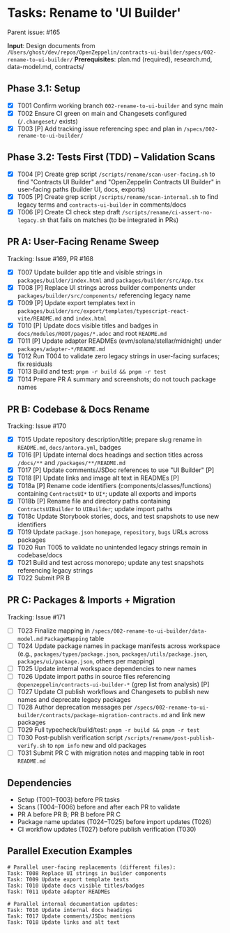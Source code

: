 # Tasks: Rename to 'UI Builder'

Parent issue: #165

**Input**: Design documents from `/Users/ghost/dev/repos/OpenZeppelin/contracts-ui-builder/specs/002-rename-to-ui-builder/`
**Prerequisites**: plan.md (required), research.md, data-model.md, contracts/

## Phase 3.1: Setup

- [x] T001 Confirm working branch `002-rename-to-ui-builder` and sync main
- [x] T002 Ensure CI green on main and Changesets configured (`/.changeset/` exists)
- [x] T003 [P] Add tracking issue referencing spec and plan in `/specs/002-rename-to-ui-builder/`

## Phase 3.2: Tests First (TDD) – Validation Scans

- [x] T004 [P] Create grep script `/scripts/rename/scan-user-facing.sh` to find "Contracts UI Builder" and "OpenZeppelin Contracts UI Builder" in user-facing paths (builder UI, docs, exports)
- [x] T005 [P] Create grep script `/scripts/rename/scan-internal.sh` to find legacy terms and `contracts-ui-builder` in comments/docs
- [x] T006 [P] Create CI check step draft `/scripts/rename/ci-assert-no-legacy.sh` that fails on matches (to be integrated in PRs)

## PR A: User-Facing Rename Sweep

Tracking: Issue #169, PR #168

- [x] T007 Update builder app title and visible strings in `packages/builder/index.html` and `packages/builder/src/App.tsx`
- [x] T008 [P] Replace UI strings across builder components under `packages/builder/src/components/` referencing legacy name
- [x] T009 [P] Update export templates text in `packages/builder/src/export/templates/typescript-react-vite/README.md` and `index.html`
- [x] T010 [P] Update docs visible titles and badges in `docs/modules/ROOT/pages/*.adoc` and root `README.md`
- [x] T011 [P] Update adapter READMEs (evm/solana/stellar/midnight) under `packages/adapter-*/README.md`
- [x] T012 Run T004 to validate zero legacy strings in user-facing surfaces; fix residuals
- [x] T013 Build and test: `pnpm -r build && pnpm -r test`
- [x] T014 Prepare PR A summary and screenshots; do not touch package names

## PR B: Codebase & Docs Rename

Tracking: Issue #170

- [x] T015 Update repository description/title; prepare slug rename in `README.md`, `docs/antora.yml`, badges
- [x] T016 [P] Update internal docs headings and section titles across `/docs/**` and `/packages/**/README.md`
- [x] T017 [P] Update comments/JSDoc references to use "UI Builder" [P]
- [x] T018 [P] Update links and image alt text in READMEs [P]
- [x] T018a [P] Rename code identifiers (components/classes/functions) containing `ContractsUI*` to `UI*`; update all exports and imports
- [x] T018b [P] Rename file and directory paths containing `ContractsUIBuilder` to `UIBuilder`; update import paths
- [x] T018c Update Storybook stories, docs, and test snapshots to use new identifiers
- [x] T019 Update `package.json` `homepage`, `repository`, `bugs` URLs across packages
- [x] T020 Run T005 to validate no unintended legacy strings remain in codebase/docs
- [x] T021 Build and test across monorepo; update any test snapshots referencing legacy strings
- [x] T022 Submit PR B

## PR C: Packages & Imports + Migration

Tracking: Issue #171

- [ ] T023 Finalize mapping in `/specs/002-rename-to-ui-builder/data-model.md` `PackageMapping` table
- [ ] T024 Update package names in package manifests across workspace (e.g., `packages/types/package.json`, `packages/utils/package.json`, `packages/ui/package.json`, others per mapping)
- [ ] T025 Update internal workspace dependencies to new names
- [ ] T026 Update import paths in source files referencing `@openzeppelin/contracts-ui-builder-*` (grep list from analysis) [P]
- [ ] T027 Update CI publish workflows and Changesets to publish new names and deprecate legacy packages
- [ ] T028 Author deprecation messages per `/specs/002-rename-to-ui-builder/contracts/package-migration-contracts.md` and link new packages
- [ ] T029 Full typecheck/build/test: `pnpm -r build && pnpm -r test`
- [ ] T030 Post-publish verification script `/scripts/rename/post-publish-verify.sh` to `npm info` new and old packages
- [ ] T031 Submit PR C with migration notes and mapping table in root `README.md`

## Dependencies

- Setup (T001–T003) before PR tasks
- Scans (T004–T006) before and after each PR to validate
- PR A before PR B; PR B before PR C
- Package name updates (T024–T025) before import updates (T026)
- CI workflow updates (T027) before publish verification (T030)

## Parallel Execution Examples

```
# Parallel user-facing replacements (different files):
Task: T008 Replace UI strings in builder components
Task: T009 Update export template texts
Task: T010 Update docs visible titles/badges
Task: T011 Update adapter READMEs

# Parallel internal documentation updates:
Task: T016 Update internal docs headings
Task: T017 Update comments/JSDoc mentions
Task: T018 Update links and alt text
```
